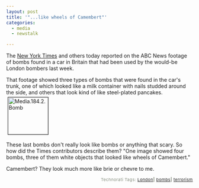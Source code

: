 ```yaml
---
layout: post
title: '"...like wheels of Camembert"'
categories:
  - media
  - newstalk

---
```


The <a href="http://www.nytimes.com/2005/07/28/international/europe/28london.html">New York Times</a> and others today reported on the ABC News footage of bombs found in a car in Britain that had been used by the would-be London bombers last week.  

That footage showed three types of bombs that were found in the car's trunk, one of which looked like a milk container with nails studded around the side, and others that look kind of like steel-plated pancakes.  
<a href="/wp-content/photos/media.184.2.bomb.jpg"><img src="http://www.levjoy.com/wp-content/photos/media.184.2.bomb-tm.jpg" height="100" width="108" border="1" hspace="4" vspace="4" alt="Media.184.2.Bomb" /></a>

These last bombs don't really look like bombs or anything that scary.  So how did the Times contributors describe them?  "One image showed four bombs, three of them white objects that looked like wheels of Camembert." 

Camembert?  They look much more like brie or chevre to me.
<!-- technorati tags start --><p style="text-align:right;font-size:11px;letter-spacing:.05em;color:#808979;">Technorati Tags: <a href="http://technorati.com/tag/London" rel="tag">London</a><strong>|</strong> <a href="http://technorati.com/tag/bombs" rel="tag">bombs</a><strong>|</strong> <a href="http://technorati.com/tag/terrorism" rel="tag">terrorism</a></p><!-- technorati tags end -->
